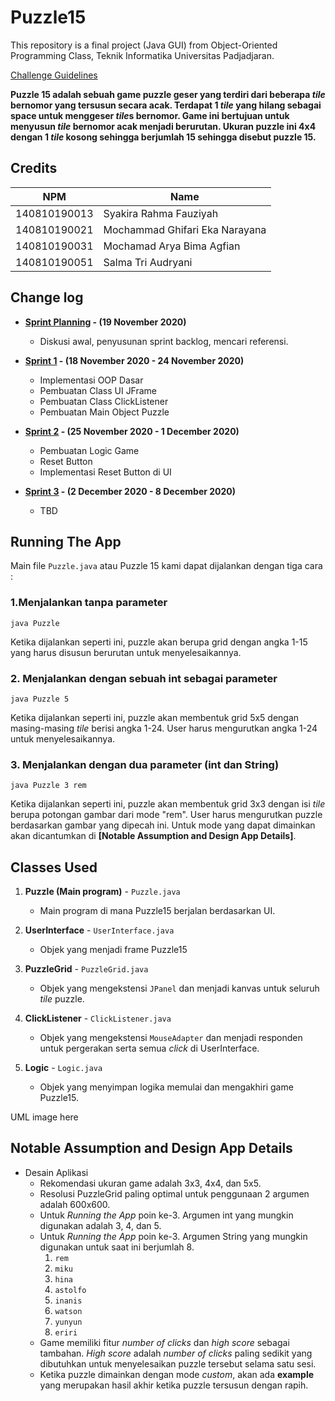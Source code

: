 # Puzzle15

This repository is a final project (Java GUI) from Object-Oriented Programming Class, Teknik Informatika Universitas Padjadjaran. 

[Challenge Guidelines](challenge-guideline.md)

**Puzzle 15 adalah sebuah game puzzle geser yang terdiri dari beberapa *tile* bernomor yang tersusun secara acak. Terdapat 1 *tile* yang hilang sebagai space untuk menggeser *tile*s bernomor. Game ini bertujuan untuk menyusun *tile* bernomor acak menjadi berurutan. Ukuran puzzle ini 4x4 dengan 1 *tile* kosong sehingga berjumlah 15 sehingga disebut puzzle 15.**

## Credits
| NPM           | Name                            |
| ------------- |-------------------------------- |
| 140810190013  | Syakira Rahma Fauziyah          |
| 140810190021  | Mochammad Ghifari Eka Narayana  |
| 140810190031  | Mochamad Arya Bima Agfian       |
| 140810190051  | Salma Tri Audryani              |

## Change log
- **[Sprint Planning](changelog/sprint-planning.md) - (19 November 2020)** 
   - Diskusi awal, penyusunan sprint backlog, mencari referensi.

- **[Sprint 1](changelog/sprint-1.md) - (18 November 2020 - 24 November 2020)** 
   - Implementasi OOP Dasar
   - Pembuatan Class UI JFrame
   - Pembuatan Class ClickListener
   - Pembuatan Main Object Puzzle
   
- **[Sprint 2](changelog/sprint-2.md) - (25 November 2020 - 1 December 2020)** 
   - Pembuatan Logic Game
   - Reset Button
   - Implementasi Reset Button di UI
   
- **[Sprint 3](changelog/sprint-3.md) - (2 December 2020 - 8 December 2020)** 
   - TBD

## Running The App

Main file `Puzzle.java` atau Puzzle 15 kami dapat dijalankan dengan tiga cara : 

 ### 1.Menjalankan tanpa parameter 

 ``` 
 java Puzzle 
 ``` 

 Ketika dijalankan seperti ini, puzzle akan berupa grid dengan angka 1-15 yang harus disusun berurutan untuk menyelesaikannya.

 ### 2. Menjalankan dengan sebuah int sebagai parameter

 ```
 java Puzzle 5
 ```

 Ketika dijalankan seperti ini, puzzle akan membentuk grid 5x5 dengan masing-masing *tile* berisi angka 1-24. User harus mengurutkan angka 1-24 untuk menyelesaikannya.

 ### 3. Menjalankan dengan dua parameter (int dan String)

 ```
 java Puzzle 3 rem
 ```

 Ketika dijalankan seperti ini, puzzle akan membentuk grid 3x3 dengan isi *tile* berupa potongan gambar dari mode "rem". User harus mengurutkan puzzle berdasarkan gambar yang dipecah ini. Untuk mode yang dapat dimainkan akan dicantumkan di **[Notable Assumption and Design App Details]**.
## Classes Used

1. **Puzzle (Main program)** - `Puzzle.java` 
   - Main program di mana Puzzle15 berjalan berdasarkan UI. 

2. **UserInterface** - `UserInterface.java` 
   - Objek yang menjadi frame Puzzle15 

3. **PuzzleGrid** - `PuzzleGrid.java` 
   - Objek yang mengekstensi `JPanel` dan menjadi kanvas untuk seluruh *tile* puzzle. 

4. **ClickListener** - `ClickListener.java` 
   - Objek yang mengekstensi `MouseAdapter` dan menjadi responden untuk pergerakan serta semua *click* di UserInterface. 

5. **Logic** - `Logic.java` 
   - Objek yang menyimpan logika memulai dan mengakhiri game Puzzle15. 


UML image here

## Notable Assumption and Design App Details 

- Desain Aplikasi 
   - Rekomendasi ukuran game adalah 3x3, 4x4, dan 5x5. 
   - Resolusi PuzzleGrid paling optimal untuk penggunaan 2 argumen adalah 600x600. 
   - Untuk *Running the App* poin ke-3. Argumen int yang mungkin digunakan adalah 3, 4, dan 5. 
   - Untuk *Running the App* poin ke-3. Argumen String yang mungkin digunakan untuk saat ini berjumlah 8. 
      1. `rem` 
      2. `miku` 
      3. `hina` 
      4. `astolfo` 
      5. `inanis` 
      6. `watson` 
      7. `yunyun` 
      8. `eriri` 
   - Game memiliki fitur *number of clicks* dan *high score* sebagai tambahan. *High score* adalah *number of clicks* paling sedikit yang dibutuhkan untuk menyelesaikan puzzle tersebut selama satu sesi.
   - Ketika puzzle dimainkan dengan mode *custom*, akan ada **example** yang merupakan hasil akhir ketika puzzle tersusun dengan rapih. 